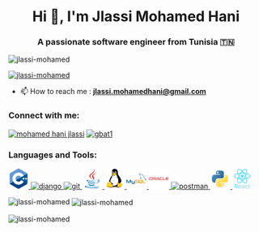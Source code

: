 <h1 align="center">Hi 👋, I'm Jlassi Mohamed Hani</h1>
<h3 align="center">A passionate software engineer from Tunisia 🇹🇳</h3>

<p align="left"> <img src="https://komarev.com/ghpvc/?username=jlassi-mohamed&label=Profile%20views&color=0e75b6&style=flat" alt="jlassi-mohamed" /> </p>

<p align="left"> <a href="https://github.com/ryo-ma/github-profile-trophy"><img src="https://github-profile-trophy.vercel.app/?username=jlassi-mohamed" alt="jlassi-mohamed" /></a> </p>


- 📫 How to reach me : **jlassi.mohamedhani@gmail.com**

<h3 align="left">Connect with me:</h3>
<p align="left">
<a href="https://www.linkedin.com/in/mohamed-hani-jlassi/" target="blanks"><img align="center" src="https://raw.githubusercontent.com/rahuldkjain/github-profile-readme-generator/master/src/images/icons/Social/linked-in-alt.svg" alt="mohamed hani jlassi" height="30" width="40" /></a>
<a href="https://leetcode.com/u/Gbat1/" target="blanks"><img align="center" src="https://raw.githubusercontent.com/rahuldkjain/github-profile-readme-generator/master/src/images/icons/Social/leet-code.svg" alt="gbat1" height="30" width="40" /></a>
</p>

<h3 align="left">Languages and Tools:</h3>
<p align="left"> <a href="https://www.w3schools.com/cpp/" target="_blank" rel="noreferrer"> <img src="https://raw.githubusercontent.com/devicons/devicon/master/icons/cplusplus/cplusplus-original.svg" alt="cplusplus" width="40" height="40"/> </a> <a href="https://www.djangoproject.com/" target="_blank" rel="noreferrer"> <img src="https://cdn.worldvectorlogo.com/logos/django.svg" alt="django" width="40" height="40"/> </a> <a href="https://git-scm.com/" target="_blank" rel="noreferrer"> <img src="https://www.vectorlogo.zone/logos/git-scm/git-scm-icon.svg" alt="git" width="40" height="40"/> </a> <a href="https://www.java.com" target="_blank" rel="noreferrer"> <img src="https://raw.githubusercontent.com/devicons/devicon/master/icons/java/java-original.svg" alt="java" width="40" height="40"/> </a> <a href="https://www.linux.org/" target="_blank" rel="noreferrer"> <img src="https://raw.githubusercontent.com/devicons/devicon/master/icons/linux/linux-original.svg" alt="linux" width="40" height="40"/> </a> <a href="https://www.mysql.com/" target="_blank" rel="noreferrer"> <img src="https://raw.githubusercontent.com/devicons/devicon/master/icons/mysql/mysql-original-wordmark.svg" alt="mysql" width="40" height="40"/> </a> <a href="https://www.oracle.com/" target="_blank" rel="noreferrer"> <img src="https://raw.githubusercontent.com/devicons/devicon/master/icons/oracle/oracle-original.svg" alt="oracle" width="40" height="40"/> </a> <a href="https://postman.com" target="_blank" rel="noreferrer"> <img src="https://www.vectorlogo.zone/logos/getpostman/getpostman-icon.svg" alt="postman" width="40" height="40"/> </a> <a href="https://www.python.org" target="_blank" rel="noreferrer"> <img src="https://raw.githubusercontent.com/devicons/devicon/master/icons/python/python-original.svg" alt="python" width="40" height="40"/> </a> <a href="https://reactjs.org/" target="_blank" rel="noreferrer"> <img src="https://raw.githubusercontent.com/devicons/devicon/master/icons/react/react-original-wordmark.svg" alt="react" width="40" height="40"/> </a> </p>

<p><img align="left" src="https://github-readme-stats.vercel.app/api/top-langs?username=jlassi-mohamed&show_icons=true&locale=en&layout=compact" alt="jlassi-mohamed" /></p>

<p>&nbsp;<img align="center" src="https://github-readme-stats.vercel.app/api?username=jlassi-mohamed&show_icons=true&locale=en" alt="jlassi-mohamed" /></p>

<p><img align="center" src="https://github-readme-streak-stats.herokuapp.com/?user=jlassi-mohamed&" alt="jlassi-mohamed" /></p>
